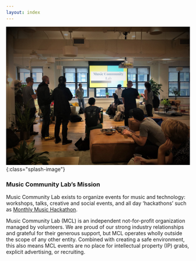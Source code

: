 ```yaml
---
layout: index
---
```


![Music Community Lab](/assets/splash.jpg){:class="splash-image"}

### Music Community Lab’s Mission

Music Community Lab exists to organize events for music and technology: workshops, talks, creative and social events, and all day ‘hackathons’ such as [Monthly Music Hackathon]({{site.mmh_url}}).

Music Community Lab (MCL) is an independent not-for-profit organization managed by volunteers. We are proud of our strong industry relationships and grateful for their generous support, but MCL operates wholly outside the scope of any other entity. Combined with creating a safe environment, this also means MCL events are no place for intellectual property (IP) grabs, explicit advertising, or recruiting.

